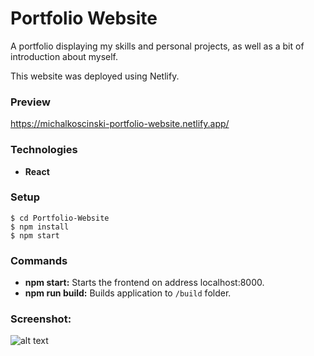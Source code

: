 # Portfolio Website
A portfolio displaying my skills and personal projects, as well as a bit of introduction about myself.

This website was deployed using Netlify.

### Preview
https://michalkoscinski-portfolio-website.netlify.app/

### Technologies
- **React**


### Setup
```
$ cd Portfolio-Website
$ npm install
$ npm start
```

### Commands
- **npm start:** Starts the frontend on address localhost:8000.
- **npm run build:** Builds application to `/build` folder.

### Screenshot:


![alt text](https://i.ibb.co/55ggSST/Portfolio-website.png)

